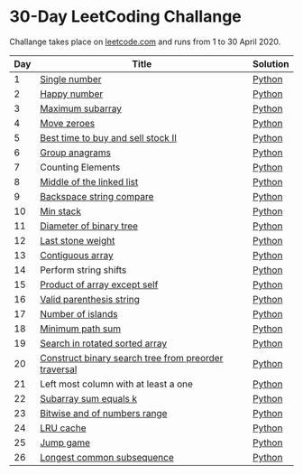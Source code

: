 # 30-Day LeetCoding Challange

Challange takes place on [leetcode.com](https://leetcode.com/) and runs from 1 to 30 April 2020.

| Day | Title | Solution |
| --- | ----- | -------- |
| 1 | [Single number](https://leetcode.com/problems/single-number/) | [Python](https://github.com/MateuszKudla/30-day-leet-coding-challange/blob/master/day-1/single-number.py) | 
| 2 | [Happy number](https://leetcode.com/problems/happy-number/) | [Python](https://github.com/MateuszKudla/30-day-leet-coding-challange/blob/master/day-2/happy-number.py) |
| 3 | [Maximum subarray](https://leetcode.com/problems/maximum-subarray/) | [Python](https://github.com/MateuszKudla/30-day-leet-coding-challange/blob/master/day-3/maximum-subarray.py) |
| 4 | [Move zeroes](https://leetcode.com/problems/move-zeroes/) | [Python](https://github.com/MateuszKudla/30-day-leet-coding-challange/blob/master/day-4/move-zeroes.py) |
| 5 | [Best time to buy and sell stock II](https://leetcode.com/problems/best-time-to-buy-and-sell-stock-ii/) | [Python](https://github.com/MateuszKudla/30-day-leet-coding-challange/blob/master/day-5/best-time-to-buy-and-sell-stock-ii.py) |
| 6 | [Group anagrams](https://leetcode.com/problems/group-anagrams/) | [Python](https://github.com/MateuszKudla/30-day-leet-coding-challange/blob/master/day-6/group-anagrams.py) |
| 7 | Counting Elements | [Python](https://github.com/MateuszKudla/30-day-leet-coding-challange/blob/master/day-7/counting-elements.py) |
| 8 | [Middle of the linked list](https://leetcode.com/problems/middle-of-the-linked-list/) | [Python](https://github.com/MateuszKudla/30-day-leet-coding-challange/blob/master/day-8/middle-of-the-linked-list.py) |
| 9 | [Backspace string compare](https://leetcode.com/problems/backspace-string-compare/) | [Python](https://github.com/MateuszKudla/30-day-leet-coding-challange/blob/master/day-9/backspace-string-compare.py) |
| 10 | [Min stack](https://leetcode.com/problems/min-stack/) | [Python](https://github.com/MateuszKudla/30-day-leet-coding-challange/blob/master/day-10/min-stack.py) |
| 11 | [Diameter of binary tree](https://leetcode.com/problems/diameter-of-binary-tree/) | [Python](https://github.com/MateuszKudla/30-day-leet-coding-challange/blob/master/day-11/diameter-of-binary-tree.py) |
| 12 | [Last stone weight](https://leetcode.com/problems/last-stone-weight/) | [Python](https://github.com/MateuszKudla/30-day-leet-coding-challange/blob/master/day-12/last-stone-weight.py) |
| 13 | [Contiguous array](https://leetcode.com/problems/contiguous-array/) | [Python](https://github.com/MateuszKudla/30-day-leet-coding-challange/blob/master/day-13/contiguous-array.py) |
| 14 | Perform string shifts | [Python](https://github.com/MateuszKudla/30-day-leet-coding-challange/blob/master/day-14/perform-string-shifts.py) |
| 15 | [Product of array except self](https://leetcode.com/problems/product-of-array-except-self/) | [Python](https://github.com/MateuszKudla/30-day-leet-coding-challange/blob/master/day-15/product-of-array-except-self.py) |
| 16 | [Valid parenthesis string](https://leetcode.com/problems/valid-parenthesis-string/) | [Python](https://github.com/MateuszKudla/30-day-leet-coding-challange/blob/master/day-16/valid-parenthesis-string.py) |
| 17 | [Number of islands](https://leetcode.com/problems/number-of-islands/) | [Python](https://github.com/MateuszKudla/30-day-leet-coding-challange/blob/master/day-17/number-of-islands.py) |
| 18 | [Minimum path sum](https://leetcode.com/problems/minimum-path-sum/) | [Python](https://github.com/MateuszKudla/30-day-leet-coding-challange/blob/master/day-18/minimum-path-sum.py) |
| 19 | [Search in rotated sorted array](https://leetcode.com/problems/search-in-rotated-sorted-array/) | [Python](https://github.com/MateuszKudla/30-day-leet-coding-challange/blob/master/day-19/search-in-rotated-sorted-array.py) |
| 20 | [Construct binary search tree from preorder traversal](https://leetcode.com/problems/construct-binary-search-tree-from-preorder-traversal/) | [Python](https://github.com/MateuszKudla/30-day-leet-coding-challange/blob/master/day-20/construct-binary-search-tree-from-preorder-traversal.py) |
| 21 | Left most column with at least a one | [Python](https://github.com/MateuszKudla/30-day-leet-coding-challange/blob/master/day-21/leftmost-column-with-at-least-a-one.py) |
| 22 | [Subarray sum equals k](https://leetcode.com/problems/subarray-sum-equals-k/) | [Python](https://github.com/MateuszKudla/30-day-leet-coding-challange/blob/master/day-22/subarray-sum-equals-k.py) |
| 23 | [Bitwise and of numbers range](https://leetcode.com/problems/bitwise-and-of-numbers-range/) | [Python](https://github.com/MateuszKudla/30-day-leet-coding-challange/blob/master/day-23/bitwise-and-of-numbers-range.py) |
| 24 | [LRU cache](https://leetcode.com/problems/lru-cache/) | [Python](https://github.com/MateuszKudla/30-day-leet-coding-challange/blob/master/day-24/lru-cache.py) |
| 25 | [Jump game](https://leetcode.com/problems/jump-game/) | [Python](https://github.com/MateuszKudla/30-day-leet-coding-challange/blob/master/day-25/jump-game.py) |
| 26 | [Longest common subsequence](https://leetcode.com/problems/longest-common-subsequence/) | [Python](https://github.com/MateuszKudla/30-day-leet-coding-challange/blob/master/day-26/longest-common-subsequence.py) |